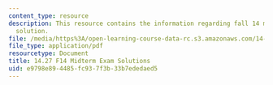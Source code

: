 ```yaml
---
content_type: resource
description: This resource contains the information regarding fall 14 midterm exam
  solution.
file: /media/https%3A/open-learning-course-data-rc.s3.amazonaws.com/14-27-economics-and-e-commerce-fall-2014/e9798e894485fc937f3b33b7ededaed5_MIT14_27F14_MidterSol_2014.pdf
file_type: application/pdf
resourcetype: Document
title: 14.27 F14 Midterm Exam Solutions
uid: e9798e89-4485-fc93-7f3b-33b7ededaed5
---
```

